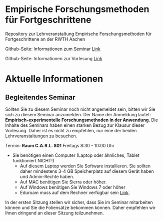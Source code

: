 Empirische Forschungsmethoden für Fortgeschrittene
================

Repository zur Lehrveranstaltung Empirische Forschungsmethoden für
Fortgeschrittene an der RWTH Aachen

Github-Seite: Informationen zum Seminar
[Link](https://github.com/Sumidu/EmpirischeForschungsmethoden/tree/master/Seminar)

Github-Seite: Informationen zur Vorlesung
[Link](https://github.com/Sumidu/EmpirischeForschungsmethoden/tree/master/Vorlesung)

# Aktuelle Informationen

## Begleitendes Seminar

Sollten Sie zu diesem Seminar noch nicht angemeldet sein, bitten wir Sie
sich zu diesem Seminar anzumelden. Der Name der Anmeldung lautet:
**Empirisch-experimentelle Forschungsmethoden in der Anwendung**. Die
Inhalte des Seminars haben einen starken Bezug zur Klausur dieser
Vorlesung. Daher ist es nicht zu empfehlen, nur eine der beiden
Lehrveranstaltungen zu besuchen.

Termin: **Raum C.A.R.L. S01** Freitags 8:30 - 10:00 Uhr

  - Sie benötigen einen Computer (Laptop oder ähnliches, Tablet
    funktioniert NICHT\!)
      - Auf diesem Laptop werden Sie Software installieren. Sie sollten
        daher mindestens 3-4 GB Speicherplatz auf diesem Gerät haben und
        Admin-Rechte haben.
      - Auf MAC benötigen Sie Sierra oder höher.
      - Auf Windows benötigen Sie Windows 7 oder höher
      - Eduroam muss auf dem Rechner verfügbar sein
        [Link](https://doc.itc.rwth-aachen.de/display/EGM/Zugangsdaten+anlegen).

In der ersten Sitzung stellen wir sicher, dass Sie im Seminar
mitarbeiten können und Sie die Foliensätze bekommen können. Daher
empfehlen wir Ihnen dringend an dieser Sitzung teilzunehmen.
